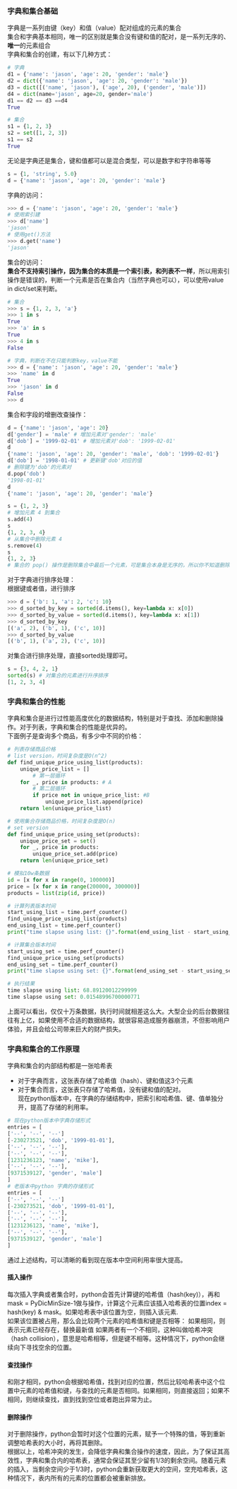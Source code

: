 ### 字典和集合基础
字典是一系列由键（key）和值（value）配对组成的元素的集合  
集合和字典基本相同，唯一的区别就是集合没有键和值的配对，是一系列无序的、**唯一**的元素组合  
字典和集合的创建，有以下几种方式：  
```python
# 字典
d1 = {'name': 'jason', 'age': 20, 'gender': 'male'}
d2 = dict({'name': 'jason', 'age': 20, 'gender': 'male'})
d3 = dict([('name', 'jason'), ('age', 20), ('gender', 'male')])
d4 = dict(name='jason', age=20, gender='male') 
d1 == d2 == d3 ==d4
True

# 集合
s1 = {1, 2, 3}
s2 = set([1, 2, 3])
s1 == s2
True
```
无论是字典还是集合，键和值都可以是混合类型，可以是数字和字符串等等
```python
s = {1, 'string', 5.0}
d = {'name': 'jason', 'age': 20, 'gender': 'male'}
```
字典的访问：  
```python
>>> d = {'name': 'jason', 'age': 20, 'gender': 'male'}
# 使用索引建
>>> d['name']
'jason'
# 使用get()方法
>>> d.get('name')
'jason'
```
集合的访问：  
**集合不支持索引操作，因为集合的本质是一个索引表，和列表不一样**，所以用索引操作是错误的，判断一个元素是否在集合内（当然字典也可以），可以使用value in dict/set来判断。  
```python
# 集合
>>> s = {1, 2, 3, 'a'}
>>> 1 in s
True
>>> 'a' in s
True
>>> 4 in s
False

# 字典，判断在不在只能判断key，value不能
>>> d = {'name': 'jason', 'age': 20, 'gender': 'male'}
>>> 'name' in d
True
>>> 'jason' in d
False
>>> d
```
集合和字段的增删改查操作：  
```python
d = {'name': 'jason', 'age': 20}
d['gender'] = 'male' # 增加元素对'gender': 'male'
d['dob'] = '1999-02-01' # 增加元素对'dob': '1999-02-01'
d
{'name': 'jason', 'age': 20, 'gender': 'male', 'dob': '1999-02-01'}
d['dob'] = '1998-01-01' # 更新键'dob'对应的值 
# 删除键为'dob'的元素对
d.pop('dob') 
'1998-01-01'
d
{'name': 'jason', 'age': 20, 'gender': 'male'}

s = {1, 2, 3}
# 增加元素 4 到集合
s.add(4) 
s
{1, 2, 3, 4}
# 从集合中删除元素 4
s.remove(4) 
s
{1, 2, 3}
# 集合的 pop() 操作是删除集合中最后一个元素，可是集合本身是无序的，所以你不知道删除的是哪一元素，所以集合的pop操作慎用
```
对于字典进行排序处理：  
根据键或者值，进行排序   
```python
>>> d = {'b': 1, 'a': 2, 'c': 10}
>>> d_sorted_by_key = sorted(d.items(), key=lambda x: x[0])
>>> d_sorted_by_value = sorted(d.items(), key=lambda x: x[1])
>>> d_sorted_by_key
[('a', 2), ('b', 1), ('c', 10)]
>>> d_sorted_by_value
[('b', 1), ('a', 2), ('c', 10)]
```
对集合进行排序处理，直接sorted处理即可。  
```python
s = {3, 4, 2, 1}
sorted(s) # 对集合的元素进行升序排序
[1, 2, 3, 4]
```
### 字典和集合的性能
字典和集合是进行过性能高度优化的数据结构，特别是对于查找、添加和删除操作。对于列表，字典和集合的性能是优异的。  
下面例子是查询多个商品，有多少中不同的价格：  
```python
# 列表存储商品价格
# list version，时间复杂度是O(n^2)
def find_unique_price_using_list(products):
    unique_price_list = []
		# 第一层循环
    for _, price in products: # A
        # 第二层循环
        if price not in unique_price_list: #B
            unique_price_list.append(price)
    return len(unique_price_list)

# 使用集合存储商品价格，时间复杂度是O(n)
# set version
def find_unique_price_using_set(products):
    unique_price_set = set()
    for _, price in products:
        unique_price_set.add(price)
    return len(unique_price_set)        

# 模拟10w条数据
id = [x for x in range(0, 100000)]
price = [x for x in range(200000, 300000)]
products = list(zip(id, price))

# 计算列表版本时间
start_using_list = time.perf_counter()
find_unique_price_using_list(products)
end_using_list = time.perf_counter()
print("time slapse using list: {}".format(end_using_list - start_using_list))

# 计算集合版本时间
start_using_set = time.perf_counter()
find_unique_price_using_set(products)
end_using_set = time.perf_counter()
print("time slapse using set: {}".format(end_using_set - start_using_set))

# 执行结果
time slapse using list: 68.89120012299999
time slapse using set: 0.01548996700000771
```
上面可以看出，仅仅十万条数据，执行时间就相差这么大。大型企业的后台数据往往有上亿，如果使用不合适的数据结构，就很容易造成服务器崩溃，不但影响用户体验，并且会给公司带来巨大的财产损失。
### 字典和集合的工作原理
字典和集合的内部结构都是一张哈希表   
* 对于字典而言，这张表存储了哈希值（hash）、键和值这3个元素
* 对于集合而言，这张表只存储了哈希值，没有键和值的配对。  
现在python版本中，在字典的存储结构中，把索引和哈希值、键、值单独分开，提高了存储的利用率。  
```python
# 现在python版本中字典存储形式
entries = [
['--', '--', '--']
[-230273521, 'dob', '1999-01-01'],
['--', '--', '--'],
['--', '--', '--'],
[1231236123, 'name', 'mike'],
['--', '--', '--'],
[9371539127, 'gender', 'male']
]
# 老版本中python 字典的存储形式
entries = [
['--', '--', '--']
[-230273521, 'dob', '1999-01-01'],
['--', '--', '--'],
['--', '--', '--'],
[1231236123, 'name', 'mike'],
['--', '--', '--'],
[9371539127, 'gender', 'male']
]
```
通过上述结构，可以清晰的看到现在版本中空间利用率很大提高。
#### 插入操作
每次插入字典或者集合时，python会首先计算键的哈希值（hash(key)），再和mask = PyDicMinSize-1做与操作，计算这个元素应该插入哈希表的位置index = hash(key) & mask。如果哈希表中该位置为空，则插入该元素.  
如果该位置被占用，那么会比较两个元素的哈希值和键是否相等：
如果相同，则表示元素已经存在，替换最新值
如果两者有一个不相同，这种叫做哈希冲突（hash collision），意思是哈希相等，但是键不相等。这种情况下，python会继续向下寻找空余的位置。
#### 查找操作
和刚才相同，python会根据哈希值，找到对应的位置，然后比较哈希表中这个位置中元素的哈希值和键，与查找的元素是否相同。如果相同，则直接返回；如果不相同，则继续查找，直到找到空位或者跑出异常为止。
#### 删除操作
对于删除操作，python会暂时对这个位置的元素，赋予一个特殊的值，等到重新调整哈希表的大小时，再将其删除。  
根据以上，哈希冲突的发生，会降低字典和集合操作的速度，因此，为了保证其高效性，字典和集合内的哈希表，通常会保证其至少留有1/3的剩余空间。随着元素的插入，当剩余空间少于1/3时，python会重新获取更大的空间，空充哈希表，这种情况下，表内所有的元素的位置都会被重新排放。